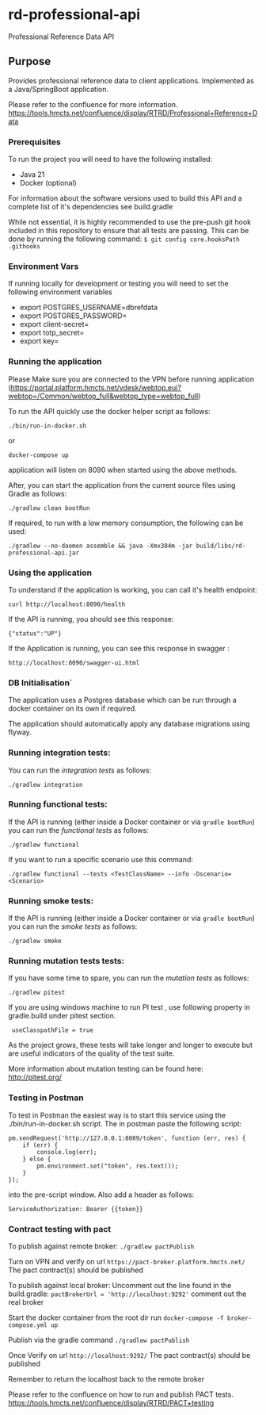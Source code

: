 # rd-professional-api

Professional Reference Data API

## Purpose

Provides professional reference data to client applications. Implemented as a Java/SpringBoot application.

Please refer to the confluence for more information. 
https://tools.hmcts.net/confluence/display/RTRD/Professional+Reference+Data


### Prerequisites

To run the project you will need to have the following installed: 

* Java 21
* Docker (optional)

For information about the software versions used to build this API and a complete list of it's dependencies see build.gradle

While not essential, it is highly recommended to use the pre-push git hook included in this repository to ensure that all tests are passing. This can be done by running the following command:
`$ git config core.hooksPath .githooks`

### Environment Vars

If running locally for development or testing you will need to set the following environment variables

* export POSTGRES_USERNAME=dbrefdata
* export POSTGRES_PASSWORD=<The database password. Please check with the dev team for more information.>
* export client-secret=<The actual client-secret. Please check with the dev team for more information.>
* export totp_secret=<The actual totp_secret. Please check with the dev team for more information.>
* export key=<The actual key. Please check with the dev team for more information.>

### Running the application

Please Make sure you are connected to the VPN before running application
(https://portal.platform.hmcts.net/vdesk/webtop.eui?webtop=/Common/webtop_full&webtop_type=webtop_full) 


To run the API quickly use the docker helper script as follows:

```
./bin/run-in-docker.sh
```

or

```
docker-compose up
```

application will listen on 8090 when started using the above methods.


After, you can start the application from the current source files using Gradle as follows:

```
./gradlew clean bootRun
```

If required, to run with a low memory consumption, the following can be used:

```
./gradlew --no-daemon assemble && java -Xmx384m -jar build/libs/rd-professional-api.jar
```

### Using the application

To understand if the application is working, you can call it's health endpoint:

```
curl http://localhost:8090/health
```

If the API is running, you should see this response:

```
{"status":"UP"}
```
If the Application is running, you can see this response in swagger :

```
http://localhost:8090/swagger-ui.html
```

### DB Initialisation˙

The application uses a Postgres database which can be run through a docker container on its own if required.



The application should automatically apply any database migrations using flyway.

### Running integration tests:


You can run the *integration tests* as follows:

```
./gradlew integration
```

### Running functional tests:

If the API is running (either inside a Docker container or via `gradle bootRun`) you can run the *functional tests* as follows:

```
./gradlew functional
```

If you want to run a specific scenario use this command:

```
./gradlew functional --tests <TestClassName> --info -Dscenario=<Scenario>
```

### Running smoke tests:

If the API is running (either inside a Docker container or via `gradle bootRun`) you can run the *smoke tests* as follows:

```
./gradlew smoke
```

### Running mutation tests tests:

If you have some time to spare, you can run the *mutation tests* as follows:

```
./gradlew pitest
 ```
If you are using windows machine to run PI test , use following property in gradle.build under pitest section.
```
 useClasspathFile = true
```


As the project grows, these tests will take longer and longer to execute but are useful indicators of the quality of the test suite.

More information about mutation testing can be found here:
http://pitest.org/ 



### Testing in Postman

To test in Postman the easiest way is to start this service using the ./bin/run-in-docker.sh script.  The in postman paste the following script:

```
pm.sendRequest('http://127.0.0.1:8089/token', function (err, res) {
    if (err) {
        console.log(err);
    } else {
        pm.environment.set("token", res.text());
    }
});
```
into the pre-script window.  Also add a header as follows:

```
ServiceAuthorization: Bearer {{token}}
```


### Contract testing with pact

To publish against remote broker:
`./gradlew pactPublish`

Turn on VPN and verify on url `https://pact-broker.platform.hmcts.net/`
The pact contract(s) should be published

To publish against local broker:
Uncomment out the line found in the build.gradle:
`pactBrokerUrl = 'http://localhost:9292'`
comment out the real broker

Start the docker container from the root dir run
`docker-compose -f broker-compose.yml up`

Publish via the gradle command
`./gradlew pactPublish`

Once Verify on url `http://localhost:9292/`
The pact contract(s) should be published

Remember to return the localhost back to the remote broker

Please refer to the confluence on how to run and publish PACT tests.
https://tools.hmcts.net/confluence/display/RTRD/PACT+testing

